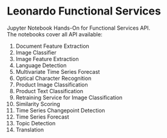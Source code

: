 # Leonardo Functional Services
Jupyter Notebook Hands-On for Functional Services API.<br>
The notebooks cover all API available:
1. Document Feature Extraction
2. Image Classifier
3. Image Feature Extraction
4. Language Detection
5. Multivariate Time Series Forecast
6. Optical Character Recognition
7. Product Image Classification
8. Product Text Classification
9. Retraining Service for Image Classification
10. Similarity Scoring
11. Time Series Changepoint Detection
12. Time Series Forecast
13. Topic Detection
14. Translation
